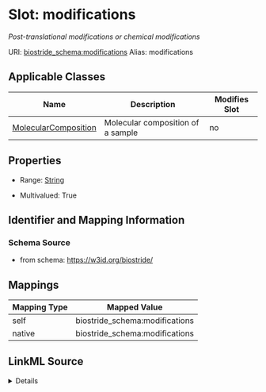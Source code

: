 

# Slot: modifications 


_Post-translational modifications or chemical modifications_





URI: [biostride_schema:modifications](https://w3id.org/biostride/schema/modifications)
Alias: modifications

<!-- no inheritance hierarchy -->





## Applicable Classes

| Name | Description | Modifies Slot |
| --- | --- | --- |
| [MolecularComposition](MolecularComposition.md) | Molecular composition of a sample |  no  |






## Properties

* Range: [String](String.md)

* Multivalued: True




## Identifier and Mapping Information






### Schema Source


* from schema: https://w3id.org/biostride/




## Mappings

| Mapping Type | Mapped Value |
| ---  | ---  |
| self | biostride_schema:modifications |
| native | biostride_schema:modifications |




## LinkML Source

<details>
```yaml
name: modifications
description: Post-translational modifications or chemical modifications
from_schema: https://w3id.org/biostride/
rank: 1000
alias: modifications
owner: MolecularComposition
domain_of:
- MolecularComposition
range: string
multivalued: true

```
</details>